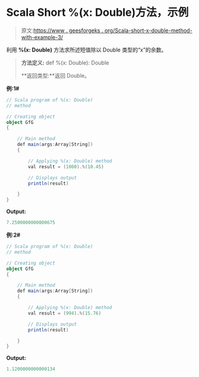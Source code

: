 # Scala Short %(x: Double)方法，示例

> 原文:[https://www . geesforgeks . org/Scala-short-x-double-method-with-example-3/](https://www.geeksforgeeks.org/scala-short-x-double-method-with-example-3/)

利用 **%(x: Double)** 方法求所述短值除以 Double 类型的“x”的余数。

> **方法定义:** def %(x: Double): Double
> 
> **返回类型:**返回 Double。

**例:1#**

```scala
// Scala program of %(x: Double)
// method

// Creating object
object GfG
{ 

    // Main method
    def main(args:Array[String])
    {

        // Applying %(x: Double) method 
        val result = (1000).%(10.45)

        // Displays output
        println(result)

    }
} 
```

**Output:**

```scala
7.2500000000000675

```

**例:2#**

```scala
// Scala program of %(x: Double)
// method

// Creating object
object GfG
{ 

    // Main method
    def main(args:Array[String])
    {

        // Applying %(x: Double) method
        val result = (994).%(15.76)

        // Displays output
        println(result)

    }
} 
```

**Output:**

```scala
1.1200000000000134

```